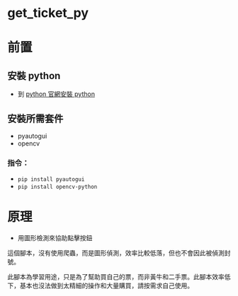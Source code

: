 # get_ticket_py

# 前置
## 安裝 python
* 到 [python 官網安裝 python](https://www.python.org/downloads/)

## 安裝所需套件
* pyautogui
* opencv

### 指令：
* ```pip install pyautogui ```
* ```pip install opencv-python```

# 原理
* 用圖形檢測來協助點擊按鈕

這個腳本，沒有使用爬蟲，而是圖形偵測，效率比較低落，但也不會因此被偵測封號。

此腳本為學習用途，只是為了幫助買自己的票，而非黃牛和二手票。此腳本效率低下，基本也沒法做到太精細的操作和大量購買，請按需求自己使用。
